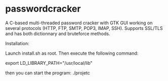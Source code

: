 # passwordcracker
A C-based multi-threaded password cracker with GTK GUI working on several protocols (HTTP, FTP, SMTP, POP3, IMAP, SSH). Supports SSL/TLS and has both dictionnary and bruteforce methods.

Installation:

Launch install.sh as root.
Then execute the following command:

export LD_LIBRARY_PATH="/usr/local/lib"

then you can start the program: ./projetc
